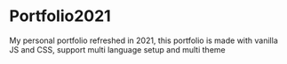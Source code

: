 # Portfolio2021
My personal portfolio refreshed in 2021, this portfolio is made with vanilla JS and CSS, support multi language setup and multi theme
